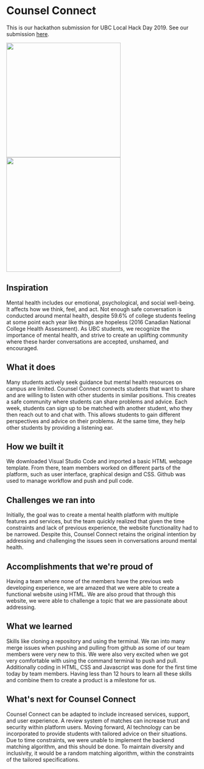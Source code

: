 # Counsel Connect
This is our hackathon submission for UBC Local Hack Day 2019. See our submission [here](https://devpost.com/software/counsel-connect-pcb2nd).

<img src="https://d112y698adiu2z.cloudfront.net/photos/production/software_photos/000/897/496/datas/original.PNG"  height="300"> <img src="https://d112y698adiu2z.cloudfront.net/photos/production/software_photos/000/897/559/datas/original.PNG"  height="300">

## Inspiration
Mental health includes our emotional, psychological, and social well-being. It affects how we think, feel, and act. Not enough safe conversation is conducted around mental health, despite 59.6% of college students feeling at some point each year like things are hopeless (2016 Canadian National College Health Assessment). As UBC students, we recognize the importance of mental health, and strive to create an uplifting community where these harder conversations are accepted, unshamed, and encouraged.

## What it does
Many students actively seek guidance but mental health resources on campus are limited. Counsel Connect connects students that want to share and are willing to listen with other students in similar positions. This creates a safe community where students can share problems and advice. Each week, students can sign up to be matched with another student, who they then reach out to and chat with. This allows students to gain different perspectives and advice on their problems. At the same time, they help other students by providing a listening ear.

## How we built it
We downloaded Visual Studio Code and imported a basic HTML webpage template. From there, team members worked on different parts of the platform, such as user interface, graphical design and CSS. Github was used to manage workflow and push and pull code.

## Challenges we ran into
Initially, the goal was to create a mental health platform with multiple features and services, but the team quickly realized that given the time constraints and lack of previous experience, the website functionality had to be narrowed. Despite this, Counsel Connect retains the original intention by addressing and challenging the issues seen in conversations around mental health.

## Accomplishments that we're proud of
Having a team where none of the members have the previous web developing experience, we are amazed that we were able to create a functional website using HTML. We are also proud that through this website, we were able to challenge a topic that we are passionate about addressing.

## What we learned
Skills like cloning a repository and using the terminal. We ran into many merge issues when pushing and pulling from github as some of our team members were very new to this. We were also very excited when we got very comfortable with using the command terminal to push and pull. Additionally coding in HTML, CSS and Javascript was done for the first time today by team members. Having less than 12 hours to learn all these skills and combine them to create a product is a milestone for us.

## What's next for Counsel Connect
Counsel Connect can be adapted to include increased services, support, and user experience. A review system of matches can increase trust and security within platform users. Moving forward, AI technology can be incorporated to provide students with tailored advice on their situations. Due to time constraints, we were unable to implement the backend matching algorithm, and this should be done. To maintain diversity and inclusivity, it would be a random matching algorithm, within the constraints of the tailored specifications.
